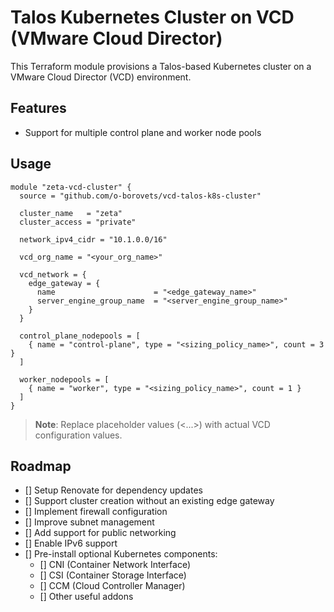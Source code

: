 # Talos Kubernetes Cluster on VCD (VMware Cloud Director)

This Terraform module provisions a Talos-based Kubernetes cluster on a VMware Cloud Director (VCD) environment.

## Features

- Support for multiple control plane and worker node pools

## Usage

```hcl
module "zeta-vcd-cluster" {
  source = "github.com/o-borovets/vcd-talos-k8s-cluster"

  cluster_name   = "zeta"
  cluster_access = "private"

  network_ipv4_cidr = "10.1.0.0/16"

  vcd_org_name = "<your_org_name>"

  vcd_network = {
    edge_gateway = {
      name                      = "<edge_gateway_name>"
      server_engine_group_name  = "<server_engine_group_name>"
    }
  }

  control_plane_nodepools = [
    { name = "control-plane", type = "<sizing_policy_name>", count = 3 }
  ]

  worker_nodepools = [
    { name = "worker", type = "<sizing_policy_name>", count = 1 }
  ]
}
```
> **Note**: Replace placeholder values (<...>) with actual VCD configuration values.

## Roadmap
- [] Setup Renovate for dependency updates
- [] Support cluster creation without an existing edge gateway
- [] Implement firewall configuration
- [] Improve subnet management
- [] Add support for public networking
- [] Enable IPv6 support
- [] Pre-install optional Kubernetes components:
  - [] CNI (Container Network Interface)
  - [] CSI (Container Storage Interface)
  - [] CCM (Cloud Controller Manager)
  - [] Other useful addons
